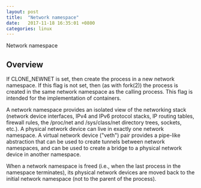 ```yaml
---
layout: post
title:  "Network namespace"
date:   2017-11-18 16:35:01 +0800
categories: linux
---
```


Network namespace



## Overview
If CLONE_NEWNET is set, then create the process in a new network namespace.  If this flag is not set, then (as with fork(2)) the process is created in the same network namespace as the calling process.  This flag is intended for the implementation of containers.

A network namespace provides an isolated view of the networking stack (network device interfaces, IPv4 and IPv6 protocol stacks, IP routing tables, firewall rules, the /proc/net and /sys/class/net directory trees, sockets, etc.). A physical network device can live in exactly one network namespace.  A virtual network device ("veth") pair provides a pipe-like abstraction that can be used to create tunnels between network namespaces, and can be used to create a bridge to a physical network device in another namespace.

When a network namespace is freed (i.e., when the last process in the namespace terminates), its physical network devices are moved back to the initial network namespace (not to the parent of the process).
